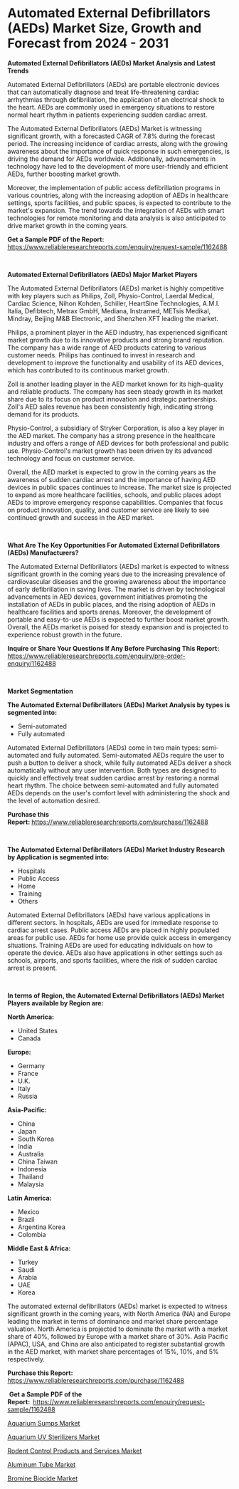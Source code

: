 <p><h1>Automated External Defibrillators (AEDs) Market Size, Growth and Forecast from 2024 - 2031</h1></p><p><strong>Automated External Defibrillators (AEDs) Market Analysis and Latest Trends</strong></p>
<p><p>Automated External Defibrillators (AEDs) are portable electronic devices that can automatically diagnose and treat life-threatening cardiac arrhythmias through defibrillation, the application of an electrical shock to the heart. AEDs are commonly used in emergency situations to restore normal heart rhythm in patients experiencing sudden cardiac arrest.</p><p>The Automated External Defibrillators (AEDs) Market is witnessing significant growth, with a forecasted CAGR of 7.8% during the forecast period. The increasing incidence of cardiac arrests, along with the growing awareness about the importance of quick response in such emergencies, is driving the demand for AEDs worldwide. Additionally, advancements in technology have led to the development of more user-friendly and efficient AEDs, further boosting market growth.</p><p>Moreover, the implementation of public access defibrillation programs in various countries, along with the increasing adoption of AEDs in healthcare settings, sports facilities, and public spaces, is expected to contribute to the market's expansion. The trend towards the integration of AEDs with smart technologies for remote monitoring and data analysis is also anticipated to drive market growth in the coming years.</p></p>
<p><strong>Get a Sample PDF of the Report:&nbsp;</strong> <a href="https://www.reliableresearchreports.com/enquiry/request-sample/1162488">https://www.reliableresearchreports.com/enquiry/request-sample/1162488</a></p>
<p>&nbsp;</p>
<p><strong>Automated External Defibrillators (AEDs) Major Market Players</strong></p>
<p><p>The Automated External Defibrillators (AEDs) market is highly competitive with key players such as Philips, Zoll, Physio-Control, Laerdal Medical, Cardiac Science, Nihon Kohden, Schiller, HeartSine Technologies, A.M.I. Italia, Defibtech, Metrax GmbH, Mediana, Instramed, METsis Medikal, Mindray, Beijing M&B Electronic, and Shenzhen XFT leading the market.</p><p>Philips, a prominent player in the AED industry, has experienced significant market growth due to its innovative products and strong brand reputation. The company has a wide range of AED products catering to various customer needs. Philips has continued to invest in research and development to improve the functionality and usability of its AED devices, which has contributed to its continuous market growth.</p><p>Zoll is another leading player in the AED market known for its high-quality and reliable products. The company has seen steady growth in its market share due to its focus on product innovation and strategic partnerships. Zoll's AED sales revenue has been consistently high, indicating strong demand for its products.</p><p>Physio-Control, a subsidiary of Stryker Corporation, is also a key player in the AED market. The company has a strong presence in the healthcare industry and offers a range of AED devices for both professional and public use. Physio-Control's market growth has been driven by its advanced technology and focus on customer service.</p><p>Overall, the AED market is expected to grow in the coming years as the awareness of sudden cardiac arrest and the importance of having AED devices in public spaces continues to increase. The market size is projected to expand as more healthcare facilities, schools, and public places adopt AEDs to improve emergency response capabilities. Companies that focus on product innovation, quality, and customer service are likely to see continued growth and success in the AED market.</p></p>
<p>&nbsp;</p>
<p><strong>What Are The Key Opportunities For Automated External Defibrillators (AEDs) Manufacturers?</strong></p>
<p><p>The Automated External Defibrillators (AEDs) market is expected to witness significant growth in the coming years due to the increasing prevalence of cardiovascular diseases and the growing awareness about the importance of early defibrillation in saving lives. The market is driven by technological advancements in AED devices, government initiatives promoting the installation of AEDs in public places, and the rising adoption of AEDs in healthcare facilities and sports arenas. Moreover, the development of portable and easy-to-use AEDs is expected to further boost market growth. Overall, the AEDs market is poised for steady expansion and is projected to experience robust growth in the future.</p></p>
<p><strong>Inquire or Share Your Questions If Any Before Purchasing This Report:</strong> <a href="https://www.reliableresearchreports.com/enquiry/pre-order-enquiry/1162488">https://www.reliableresearchreports.com/enquiry/pre-order-enquiry/1162488</a></p>
<p>&nbsp;</p>
<p><strong>Market Segmentation</strong></p>
<p><strong>The Automated External Defibrillators (AEDs) Market Analysis by types is segmented into:</strong></p>
<p><ul><li>Semi-automated</li><li>Fully automated</li></ul></p>
<p><p>Automated External Defibrillators (AEDs) come in two main types: semi-automated and fully automated. Semi-automated AEDs require the user to push a button to deliver a shock, while fully automated AEDs deliver a shock automatically without any user intervention. Both types are designed to quickly and effectively treat sudden cardiac arrest by restoring a normal heart rhythm. The choice between semi-automated and fully automated AEDs depends on the user's comfort level with administering the shock and the level of automation desired.</p></p>
<p><strong>Purchase this Report:&nbsp;</strong><a href="https://www.reliableresearchreports.com/purchase/1162488">https://www.reliableresearchreports.com/purchase/1162488</a></p>
<p>&nbsp;</p>
<p><strong>The Automated External Defibrillators (AEDs) Market Industry Research by Application is segmented into:</strong></p>
<p><ul><li>Hospitals</li><li>Public Access</li><li>Home</li><li>Training</li><li>Others</li></ul></p>
<p><p>Automated External Defibrillators (AEDs) have various applications in different sectors. In hospitals, AEDs are used for immediate response to cardiac arrest cases. Public access AEDs are placed in highly populated areas for public use. AEDs for home use provide quick access in emergency situations. Training AEDs are used for educating individuals on how to operate the device. AEDs also have applications in other settings such as schools, airports, and sports facilities, where the risk of sudden cardiac arrest is present.</p></p>
<p>&nbsp;</p>
<p><strong>In terms of Region, the Automated External Defibrillators (AEDs) Market Players available by Region are:</strong></p>
<p>
    <p> <strong> North America: </strong>
        <ul>
            <li>United States</li>
            <li>Canada</li>
        </ul>
        </p> 
    <p> <strong> Europe: </strong>
        <ul>
            <li>Germany</li>
            <li>France</li>
            <li>U.K.</li>
            <li>Italy</li>
            <li>Russia</li>
        </ul>
        </p> 
    <p> <strong> Asia-Pacific: </strong>
        <ul>
            <li>China</li>
            <li>Japan</li>
            <li>South Korea</li>
            <li>India</li>
            <li>Australia</li>
            <li>China Taiwan</li>
            <li>Indonesia</li>
            <li>Thailand</li>
            <li>Malaysia</li>
        </ul>
        </p> 
    <p> <strong> Latin America: </strong>
        <ul>
            <li>Mexico</li>
            <li>Brazil</li>
            <li>Argentina Korea</li>
            <li>Colombia</li>
        </ul>
        </p> 
    <p> <strong> Middle East & Africa: </strong>
        <ul>
            <li>Turkey</li>
            <li>Saudi</li>
            <li>Arabia</li>
            <li>UAE</li>
            <li>Korea</li>
        </ul>
    </p>
    </p>
<p><p>The automated external defibrillators (AEDs) market is expected to witness significant growth in the coming years, with North America (NA) and Europe leading the market in terms of dominance and market share percentage valuation. North America is projected to dominate the market with a market share of 40%, followed by Europe with a market share of 30%. Asia Pacific (APAC), USA, and China are also anticipated to register substantial growth in the AED market, with market share percentages of 15%, 10%, and 5% respectively.</p></p>
<p><strong>Purchase this Report: </strong><a href="https://www.reliableresearchreports.com/purchase/1162488">https://www.reliableresearchreports.com/purchase/1162488</a></p>
<p>&nbsp;<strong>Get a Sample PDF of the Report:&nbsp;&nbsp;</strong><a href="https://www.reliableresearchreports.com/enquiry/request-sample/1162488">https://www.reliableresearchreports.com/enquiry/request-sample/1162488</a></p>
<p><strong></strong></p>
<p><p><a href="https://medium.com/@joerobertson75f/aquarium-sumps-market-analysis-its-cagr-market-segmentation-and-global-industry-overview-5748c6f9d492">Aquarium Sumps Market</a></p><p><a href="https://medium.com/@joerobertson75f/aquarium-uv-sterilizers-market-analysis-its-cagr-market-segmentation-and-global-industry-overview-a3e1cda61b91">Aquarium UV Sterilizers Market</a></p><p><a href="https://github.com/myacatherineblakecaczo9vcsw/Market-Research-Report-List-1/blob/main/rodent-control-products-and-services-market.md">Rodent Control Products and Services Market</a></p><p><a href="https://github.com/okotobwrhuteie/Market-Research-Report-List-1/blob/main/aluminum-tube-market.md">Aluminum Tube Market</a></p><p><a href="https://medium.com/@joerobertson75f/bromine-biocide-market-insights-into-market-cagr-market-trends-and-growth-strategies-2d1b41bce6f5">Bromine Biocide Market</a></p></p>